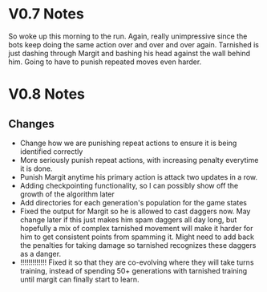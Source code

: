# V0.7 Notes

So woke up this morning to the run. Again, really unimpressive since the bots keep doing the same action over and over and over again. Tarnished is just dashing through Margit and bashing his head against the wall behind him. Going to have to punish repeated moves even harder.

# V0.8 Notes

## Changes

- Change how we are punishing repeat actions to ensure it is being identified correctly
- More seriously punish repeat actions, with increasing penalty everytime it is done.
- Punish Margit anytime his primary action is attack two updates in a row.
- Adding checkpointing functionality, so I can possibly show off the growth of the algorithm later
- Add directories for each generation's population for the game states
- Fixed the output for Margit so he is allowed to cast daggers now. May change later if this just makes him spam daggers all day long, but hopefully a mix of complex tarnished movement will make it harder for him to get consistent points from spamming it. Might need to add back the penalties for taking damage so tarnished recognizes these daggers as a danger.
- !!!!!!!!!!!!! Fixed it so that they are co-evolving where they will take turns training, instead of spending 50+ generations with tarnished training until margit can finally start to learn.